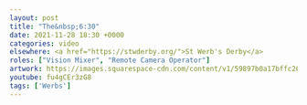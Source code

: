 ```yaml
---
layout: post
title: "The&nbsp;6:30"
date: 2021-11-28 18:30 +0000
categories: video
elsewhere: <a href="https://stwderby.org/">St Werb's Derby</a>
roles: ["Vision Mixer", "Remote Camera Operator"]
artwork: https://images.squarespace-cdn.com/content/v1/59897b0a17bffc269e4fec9b/1575027689741-23EFSM1EWOSUABC1BZVK/St+Werburgh%27s+Logo+-+White-Trans.png?format=1500w
youtube: fu4gCEr3zG8
tags: ['Werbs']
---
```

